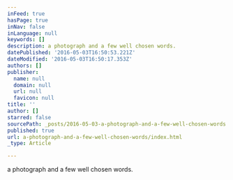 ```yaml
---
inFeed: true
hasPage: true
inNav: false
inLanguage: null
keywords: []
description: a photograph and a few well chosen words.
datePublished: '2016-05-03T16:50:53.221Z'
dateModified: '2016-05-03T16:50:17.353Z'
authors: []
publisher:
  name: null
  domain: null
  url: null
  favicon: null
title: ''
author: []
starred: false
sourcePath: _posts/2016-05-03-a-photograph-and-a-few-well-chosen-words.md
published: true
url: a-photograph-and-a-few-well-chosen-words/index.html
_type: Article

---
```

a photograph and a few well chosen words.